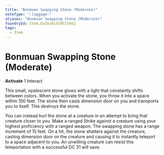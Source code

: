 ```yaml
---
title: "Bonmuan Swapping Stone (Moderate)"
noteType: ":luggage:"
aliases: "Bonmuan Swapping Stone (Moderate)"
foundryId: Item.EaIhz6cVlMCt5kk2
tags:
  - Item
---
```


# Bonmuan Swapping Stone (Moderate)

**Activate** 1 Interact

This small, opalescent stone glows with a light that constantly shifts between colors. When you activate the stone, you throw it into a space within 100 feet. The stone then casts dimension door on you and transports you to itself. This destroys the stone.

You can instead hurl the stone at a creature in an attempt to bring that creature closer to you. Make a ranged Strike against a creature using your highest proficiency with a ranged weapon. The swapping stone has a range increment of 15 feet. On a hit, the stone shatters against the creature, casting dimension door on the creature and causing it to instantly teleport to a space adjacent to you. An unwilling creature can resist this teleportation with a successful DC 31 will save.
